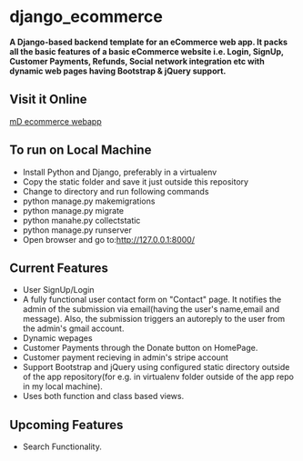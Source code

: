 # django_ecommerce



**A Django-based backend template for an eCommerce web app. It packs all the basic features of a basic eCommerce website i.e. Login, SignUp, Customer Payments, Refunds, Social network integration etc with dynamic web pages having Bootstrap & jQuery support.**





## Visit it Online

[mD ecommerce webapp](http://mradul.pythonanywhere.com/)





## To run on Local Machine



- Install Python and Django, preferably in a virtualenv
- Copy the static folder and save it just outside this repository
- Change to directory and run following commands
- python manage.py makemigrations
- python manage.py migrate
- python manahe.py collectstatic
- python manage.py runserver
- Open browser and go to:<http://127.0.0.1:8000/>



## Current Features



- User SignUp/Login
- A fully functional user contact form on "Contact" page. It notifies the admin of the submission via email(having the user's name,email and message). Also, the submission triggers an autoreply to the user from the admin's gmail account.
- Dynamic wepages
- Customer Payments through the Donate button on HomePage.
- Customer payment recieving in admin's stripe account
- Support Bootstrap and jQuery using configured static directory outside of the app repository(for e.g. in virtualenv folder outside of the app repo in my local machine).
- Uses both function and class based views.



## Upcoming Features



- Search Functionality.
